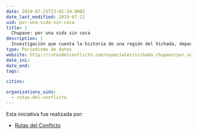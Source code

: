 ```yaml
---
date: 2019-07-21T23:02:24.000Z
date_last_modified: 2019-07-21
uid: por-una-vida-sin-coca
title: |
  Chupave: por una vida sin coca
description: |
  Investigación que cuenta la historia de una región del Vichada, deparamento de Colombia que vive entre la memoria de los tiempos del auge de la coca y la realidad de su decadencia.
type: Periodismo de datos
website: http://rutasdelconflicto.com/especiales/vichada_chupave/por_una_vida_sin_coca.html
date_ini: 
date_end: 
tags:

cities: 

organizations_uids:
  - rutas-del-conflicto
---
```


Esta iniciativa fue realizada por:

- [Rutas del Conflicto](/organizaciones/rutas-del-conflicto)
